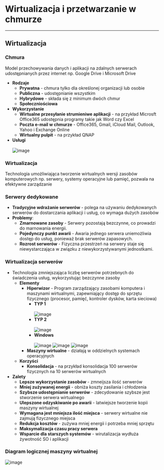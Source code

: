 # Wirtualizacja i przetwarzanie w chmurze
___
## Wirtualizacja
### Chmura
Model przechowywania danych i aplikacji na zdalnych serwerach udostępnianych przez internet np. Google Drive i Microsoft Drive
- **Rodzaje**
  - **Prywatna** - chmura tylko dla określonej organizacji lub osobie
  - **Publiczna** - udostępnianie wszystkim
  - **Hybrydowe** - składa się z minimum dwóch chmur
  - **Społeczniościowa**
- **Wykorzystanie**
  - **Wirtualne przesyłanie strumieniwe aplikacji** - na przykład Microsft Office365 udostępnia programy takie jak Word czy Excel
  - **Poczta e-mail w chmurze** - Office365, Gmail, iCloud Mail, Outlook, Yahoo i Exchange Online
  - **Wirtualny pulpit** - na przykład QNAP
- **Usługi** <br></br>
  ![image](https://github.com/user-attachments/assets/4e716121-9b04-4050-9dc9-3674dd1bc989)
### Wirtualizacja
Technologia umożliwiająca tworzenie wirtualnych wersji zasobów komputerowych np. serwery, systemy operacyjne lub pamięć, pozwala na efektywne zarządzanie
### Serwery dedykowane
- **Tradycyjne wdrażanie serwerów** - polega na używaniu dedykowanych serwerów do dostarczania aplikacji i usług, co wymaga dużych zasobów
- **Problemy**:
  - **Zmarnowane zasoby** - Serwery pozostają bezczynne, co prowadzi do marnowania energii.
  - **Pojedynczy punkt awarii** - Awaria jednego serwera uniemożliwia dostęp do usług, ponieważ brak serwerów zapasowych.
  - **Rozrost serwerów** - Fizyczna przestrzeń na serwery staje się niewystarczająca w związku z niewykorzystywanymi jednostkami.
### Wirtualizacja serwerów
- Technologia zmniejszająca liczbę serwerów potrzebnych do świadczenia usług, wykorzystując bezczynne zasoby
  - **Elementy**
    - **Hiperwizor** - Program zarządzający zasobami komputera i maszynami wirtualnymi, zapewniający dostęp do sprzętu fizycznego (procesor, pamięć, kontroler dysków, karta sieciowa)
      - **TYP 1** <br></br>
        ![image](https://github.com/user-attachments/assets/c4036987-5f13-4787-8c11-8a5addf15bd3)
      - **TYP 2** <br></br>
        ![image](https://github.com/user-attachments/assets/a5fe3a1a-d938-4ee6-841e-5efedc61cac5)
      - **Windows** <br></br>
        ![image](https://github.com/user-attachments/assets/d4aa8b7d-36d4-4ba1-880c-c23cf6ea9021)
        ![image](https://github.com/user-attachments/assets/2e33f2c3-5d99-4c1d-a5df-1d087717a136)
        ![image](https://github.com/user-attachments/assets/54a2aa78-1787-44b0-8790-261af0a56d10)
    - **Maszyny wirtualne** - działają w oddzielnych systemach operacyjnych
  - **Korzyści**
    - **Konsolidacja** - na przykład konsolidacja 100 serwerów fizycznych na 10 serwerów wirtualnych
- **Zalety**
  - **Lepsze wykorzystanie zasobów** - zmneijsza ilość serwerów
  - **Mniej zużywanej energii** - obniża koszty zasilania i chłodzenia
  - **Szybsze udostępnianie serwerów** - zdecydowanie szybsze jest stworzenie serwera wirtualnego
  - **Ulepszone odzyskiwanie po awarii** - latwiejsze tworzenie kopii maszyny wirtualnej
  - **Wymagana jest mniejsza ilość miejsca** - serwery wirtualne nie zajmują fizycznego miejsca
  - **Redukcja kosztów** - zużywa mniej energii i potrzeba mniej sprzętu
  - **Maksymalizacja czasu pracy serwera**
  - **Wsparcie dla starszych systemów** - wirutalizacja wydłuża żywotność SO i aplikacji
### Diagram logicznej maszyny wirtualnej
![image](https://github.com/user-attachments/assets/16ccffca-f5bf-41ed-aba4-f41c060d65a9)
